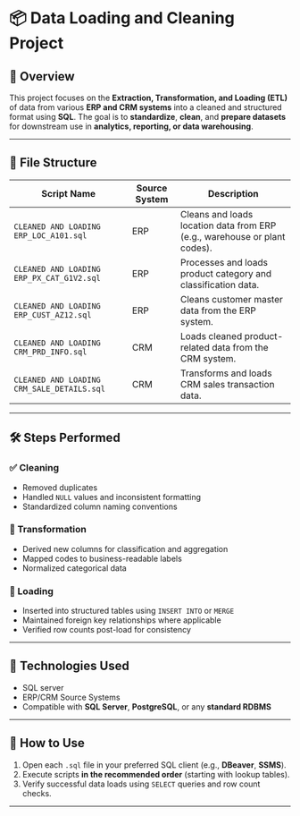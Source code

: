 # 📦 Data Loading and Cleaning Project

## 🧾 Overview

This project focuses on the **Extraction, Transformation, and Loading (ETL)** of data from various **ERP and CRM systems** into a cleaned and structured format using **SQL**. The goal is to **standardize**, **clean**, and **prepare datasets** for downstream use in **analytics, reporting, or data warehousing**.

---

## 📂 File Structure

| Script Name                               | Source System | Description                                                                 |
|------------------------------------------|----------------|-----------------------------------------------------------------------------|
| `CLEANED AND LOADING ERP_LOC_A101.sql`   | ERP            | Cleans and loads location data from ERP (e.g., warehouse or plant codes).   |
| `CLEANED AND LOADING ERP_PX_CAT_G1V2.sql`| ERP            | Processes and loads product category and classification data.               |
| `CLEANED AND LOADING ERP_CUST_AZ12.sql`  | ERP            | Cleans customer master data from the ERP system.                            |
| `CLEANED AND LOADING CRM_PRD_INFO.sql`   | CRM            | Loads cleaned product-related data from the CRM system.                     |
| `CLEANED AND LOADING CRM_SALE_DETAILS.sql`| CRM           | Transforms and loads CRM sales transaction data.                            |

---

## 🛠️ Steps Performed

### ✅ Cleaning
- Removed duplicates  
- Handled `NULL` values and inconsistent formatting  
- Standardized column naming conventions  

### 🔁 Transformation
- Derived new columns for classification and aggregation  
- Mapped codes to business-readable labels  
- Normalized categorical data  

### 💾 Loading
- Inserted into structured tables using `INSERT INTO` or `MERGE`  
- Maintained foreign key relationships where applicable  
- Verified row counts post-load for consistency  

---

## 🧰 Technologies Used
- SQL server 
- ERP/CRM Source Systems  
- Compatible with **SQL Server**, **PostgreSQL**, or any **standard RDBMS**  

---

## 📌 How to Use

1. Open each `.sql` file in your preferred SQL client (e.g., **DBeaver**, **SSMS**).
2. Execute scripts **in the recommended order** (starting with lookup tables).
3. Verify successful data loads using `SELECT` queries and row count checks.

---
